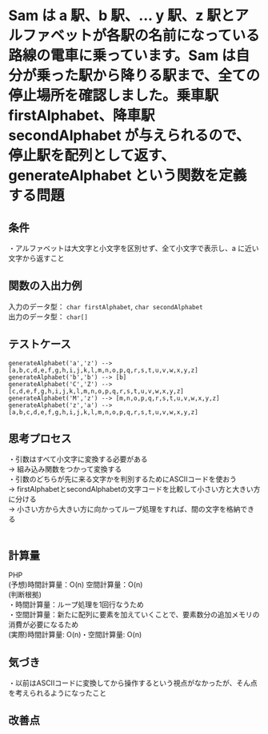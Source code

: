 # Sam は a 駅、b 駅、... y 駅、z 駅とアルファベットが各駅の名前になっている路線の電車に乗っています。Sam は自分が乗った駅から降りる駅まで、全ての停止場所を確認しました。乗車駅 firstAlphabet、降車駅 secondAlphabet が与えられるので、停止駅を配列として返す、generateAlphabet という関数を定義する問題

## 条件
・アルファベットは大文字と小文字を区別せず、全て小文字で表示し、a に近い文字から返すこと<br>

## 関数の入出力例
入力のデータ型： `char firstAlphabet`, `char secondAlphabet`<br>
出力のデータ型： `char[]`<br>

## テストケース
`generateAlphabet('a','z') --> [a,b,c,d,e,f,g,h,i,j,k,l,m,n,o,p,q,r,s,t,u,v,w,x,y,z]`<br>
`generateAlphabet('b','b') --> [b]`<br>
`generateAlphabet('C','Z') --> [c,d,e,f,g,h,i,j,k,l,m,n,o,p,q,r,s,t,u,v,w,x,y,z]`<br>
`generateAlphabet('M','z') --> [m,n,o,p,q,r,s,t,u,v,w,x,y,z]`<br>
`generateAlphabet('z','a') --> [a,b,c,d,e,f,g,h,i,j,k,l,m,n,o,p,q,r,s,t,u,v,w,x,y,z]`<br>

## 思考プロセス
・引数はすべて小文字に変換する必要がある<br>
→ 組み込み関数をつかって変換する<br>
・引数のどちらが先に来る文字かを判別するためにASCIIコードを使おう<br>
→ firstAlphabetとsecondAlphabetの文字コードを比較して小さい方と大きい方に分ける<br>
→ 小さい方から大きい方に向かってループ処理をすれば、間の文字を格納できる<br>
<br>

## 計算量
PHP<br>
(予想)時間計算量：O(n) 空間計算量：O(n)<br>
(判断根拠)<br>
・時間計算量：ループ処理を1回行なうため<br>
・空間計算量：新たに配列に要素を加えていくことで、要素数分の追加メモリの消費が必要になるため<br>
(実際)時間計算量: O(n)・空間計算量: O(n)<br>


## 気づき
・以前はASCIIコードに変換してから操作するという視点がなかったが、そん点を考えられるようになったこと<br>

## 改善点
<br>